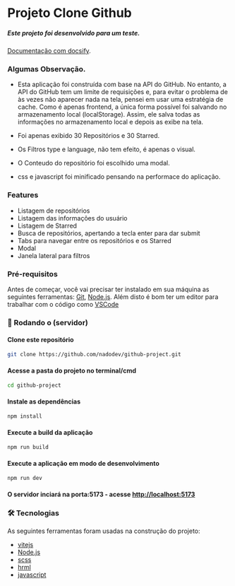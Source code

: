 
# Projeto Clone Github
##### Este projeto foi desenvolvido para um teste.



[Documentação com docsify]([https://git-scm.com](https://nadodev.github.io/docs_project/)). 

### Algumas Observação.
- Esta aplicação foi construída com base na API do GitHub. No entanto, a API do GitHub tem um limite de requisições e, para evitar o problema de às vezes não aparecer nada na tela, pensei em usar uma estratégia de cache. Como é apenas frontend, a única forma possível foi salvando no armazenamento local (localStorage). Assim, ele salva todas as informações no armazenamento local e depois as exibe na tela.

- Foi apenas exibido 30 Repositórios e 30 Starred.
- Os Filtros type e language, não tem efeito, é apenas o visual.
- O Conteudo do repositório foi escolhido uma modal.
- css e javascript foi minificado pensando na performace do aplicação.

### Features

- Listagem de repositórios
- Listagem das informações do usuário
- Listagem de Starred
- Busca de repositórios, apertando a tecla enter para dar submit
- Tabs para navegar entre os repositórios e os Starred
- Modal
- Janela lateral para filtros


### Pré-requisitos

Antes de começar, você vai precisar ter instalado em sua máquina as seguintes ferramentas:
[Git](https://git-scm.com), [Node.js](https://nodejs.org/en/). 
Além disto é bom ter um editor para trabalhar com o código como [VSCode](https://code.visualstudio.com/)


### 🎲 Rodando o (servidor)
#### Clone este repositório
```bash
git clone https://github.com/nadodev/github-project.git
```
#### Acesse a pasta do projeto no terminal/cmd
```bash
cd github-project
```
#### Instale as dependências
```bash
npm install
```
#### Execute a build da aplicação 

```bash
npm run build
```

#### Execute a aplicação em modo de desenvolvimento
```bash
npm run dev
```

#### O servidor inciará na porta:5173 - acesse <http://localhost:5173>

### 🛠 Tecnologias

As seguintes ferramentas foram usadas na construção do projeto:

- [vitejs](https://vitejs.dev/guide/)
- [Node.js](https://nodejs.org/en/)
- [scss](https://sass-lang.com/)
- [hrml](https://developer.mozilla.org/pt-BR/docs/Web/html)
- [javascript](https://developer.mozilla.org/pt-BR/docs/Web/JavaScript)

